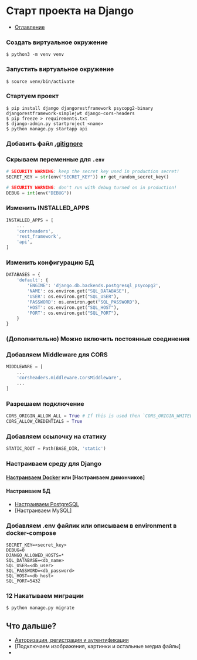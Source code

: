 # Старт проекта на Django

+ [Оглавление](../README.md)

### Создать виртуальное окружение

```shell
$ python3 -m venv venv
```

### Запустить виртуальное окружение

```shell
$ source venv/bin/activate
```
### Стартуем проект
```shell
$ pip install django djangorestframework psycopg2-binary djangorestframework-simplejwt django-cors-headers
$ pip freeze > requirements.txt
$ django-admin.py startproject <name>
$ python manage.py startapp api
```

### Добавить файл [.gitignore](gitignore.md)

### Скрываем переменные для `.env`
```python
# SECURITY WARNING: keep the secret key used in production secret!
SECRET_KEY = str(env("SECRET_KEY")) or get_random_secret_key()

# SECURITY WARNING: don't run with debug turned on in production!
DEBUG = int(env("DEBUG"))
```
### Изменить INSTALLED_APPS
```python
INSTALLED_APPS = [
    ...
    'corsheaders',
    'rest_framework',
    'api',
]
```

### Изменить конфигурацию БД

```python
DATABASES = {
    'default': {
        'ENGINE': 'django.db.backends.postgresql_psycopg2',
        'NAME': os.environ.get("SQL_DATABASE"),
        'USER': os.environ.get("SQL_USER"),
        'PASSWORD': os.environ.get("SQL_PASSWORD"),
        'HOST': os.environ.get("SQL_HOST"),
        'PORT': os.environ.get("SQL_PORT"),
    }
}
```
### (Дополнительно) Можно включить постоянные соединения

### Добавляем Middleware для CORS
```python
MIDDLEWARE = [
    ...
    'corsheaders.middleware.CorsMiddleware',
    ...
]
```
### Разрешаем подключение
```python
CORS_ORIGIN_ALLOW_ALL = True # If this is used then `CORS_ORIGIN_WHITELIST` will not have any effect
CORS_ALLOW_CREDENTIALS = True
```
### Добавляем ссылочку на статику
```python
STATIC_ROOT = Path(BASE_DIR, 'static')
```
### Настраиваем среду для Django
#### [Настраиваем Docker](../devops/django-docker.md) или [Настраиваем димончиков]
#### Настраиваем БД
+ [Настраиваем PostgreSQL](../database/start_postgres.md)
+ [Настраиваем MySQL]

### Добавляем .env файлик или описываем в environment в docker-compose
```dotenv
SECRET_KEY=<secret_key>
DEBUG=0
DJANGO_ALLOWED_HOSTS=*
SQL_DATABASE=<db_name>
SQL_USER=<db_user>
SQL_PASSWORD=<db_password>
SQL_HOST=<db_host>
SQL_PORT=5432
```
### 12 Накатываем миграции
```shell
$ python manage.py migrate
```

## Что дальше?
+ [Авторизация, регистрация и аутентификация](authorization.md)
+ [Подключаем изображения, картинки и остальные медиа файлы]
+